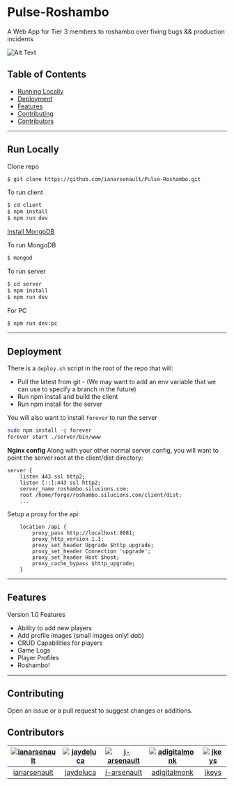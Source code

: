 # Pulse-Roshambo

A Web App for Tier 3 members to roshambo over fixing bugs && production incidents


![Alt Text](https://media0.giphy.com/media/3o6Zt1ogQsYg0rVgbK/giphy.gif)



## Table of Contents
- [Running Locally](#run-locally)
- [Deployment](#deployment)
- [Features](#features)
- [Contributing](#contributing)
- [Contributors](#contributors)

______________________________________________

## Run Locally

Clone repo

```sh
$ git clone https://github.com/ianarsenault/Pulse-Roshambo.git
```

To run client

```sh
$ cd client
$ npm install
$ npm run dev
```

[Install MongoDB](https://treehouse.github.io/installation-guides/mac/mongo-mac.html)

To run MongoDB

```sh
$ mongod
```


To run server

```sh
$ cd server
$ npm install
$ npm run dev
```

For PC

```sh
$ npm run dev:pc
```

_____________________________________________

## Deployment
There is a `deploy.sh` script in the root of the repo that will:
 - Pull the latest from git 
		- (We may want to add an env variable that we can use to specify a branch in the future)
 - Run npm install and build the client
 - Run npm install for the server
 
 You will also want to install `forever` to run the server  
 ```bash
 sudo npm install -g forever
 forever start ./server/bin/www
```

**Nginx config**
Along with your other normal server config, you will want to point the server root at the client/dist directory:

```
server {
    listen 443 ssl http2;
    listen [::]:443 ssl http2;
    server_name roshambo.silucions.com;
    root /home/forge/roshambo.silucions.com/client/dist;
    ...
```

Setup a proxy for the api:
```
    location /api {
        proxy_pass http://localhost:8081;
        proxy_http_version 1.1;
        proxy_set_header Upgrade $http_upgrade;
        proxy_set_header Connection 'upgrade';
        proxy_set_header Host $host;
        proxy_cache_bypass $http_upgrade;
    }
```
_____________________________________________


## Features

Version 1.0 Features

- Ability to add new players
- Add profile images (small images only! *dab*)
- CRUD Capabilities for players
- Game Logs
- Player Profiles
- Roshambo!


-----------------------------------------------

## Contributing

Open an issue or a pull request to suggest changes or additions.


## Contributors

|  [![ianarsenault](https://avatars2.githubusercontent.com/u/12011826?s=80&v=4&s=40)](https://github.com/ianarsenault) | [![jaydeluca](https://avatars0.githubusercontent.com/u/7630696?s=80&v=4)](https://github.com/jaydeluca) | [![j-arsenault](https://avatars0.githubusercontent.com/u/11837811?s=80&v=4)](https://github.com/j-arsenault)  |  [![adigitalmonk](https://i.imgur.com/X1vPlj1.png?1)](https://github.com/adigitalmonk)  | [![jkeys](https://avatars1.githubusercontent.com/u/11370032?s=80&v=4)](https://github.com/jkys)  |
| :--:|:--:|:--: | :--: | :--: |
|  [ianarsenault](https://github.com/ianarsenault) | [jaydeluca](https://github.com/jaydeluca) | [j-arsenault](https://github.com/j-arsenault)  |  [adigitalmonk](https://github.com/adigitalmonk)  | [jkeys](https://github.com/jkys)  |

